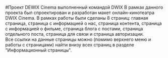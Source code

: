 #Проект DEWIX Cinema выполненный командой DWIX
В рамках данного проекта был спроектирован и разработан макет онлайн-кинотеатра DWIX Cinema. В рамках работы были сделаны 8 страниц: главная страница, страница с информацией о нас, страница контента, страница с информацией о фильме, страница блога с постами, страница отдельного поста, страница для связи и страница авторизации.
<br>
Все ссылки на данные страницы можно (помимо верхнего меню и работы с страницами) найти внизу всех страниц в разделе "Информационный страницы".

